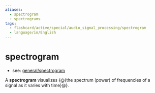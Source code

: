```yaml
---
aliases:
  - spectrogram
  - spectrograms
tags:
  - flashcard/active/special/audio_signal_processing/spectrogram
  - language/in/English
---
```


# spectrogram

- see: [general/spectrogram](../../general/spectrogram.md)

A __spectrogram__ visualizes {@{the spectrum \(power\) of frequencies of a signal as it varies with time}@}. <!--SR:!2025-07-01,4,270-->
